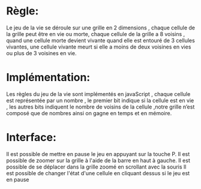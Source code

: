 # Règle:
Le jeu de la vie se déroule sur une grille en 2 dimensions , chaque cellule de la grille peut être en vie ou morte, chaque cellule de la grille a 8 voisins , quand une cellule morte devient vivante quand elle est entouré de 3 cellules vivantes, une cellule vivante meurt si elle a moins de deux voisines en vies ou plus de 3 voisines en vie.

# Implémentation:
Les règles du jeu de la vie sont implémentés en javaScript , chaque cellule est représentée par un nombre , le premier bit indique si la cellule est en vie , les autres bits indiquent le nombre de voisins de la cellule ,notre grille n’est composé que de nombres ainsi on gagne en temps et en mémoire.

# Interface:
Il est possible de mettre en pause le jeu en appuyant sur la touche P.
Il est possible de zoomer sur la grille à l'aide de la barre en haut à gauche.
Il est possible de se déplacer dans la grille zoomé en scrollant avec la souris
Il est possible de changer l'état d'une cellule en cliquant dessus si le jeu est en pause

